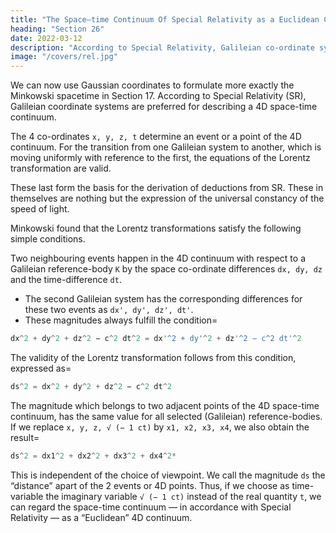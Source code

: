 ```yaml
---
title: "The Space–time Continuum Of Special Relativity as a Euclidean Continuum"
heading: "Section 26"
date: 2022-03-12
description: "According to Special Relativity, Galileian co-ordinate systems are preferred for describing a 4D space-time continuum"
image: "/covers/rel.jpg"
---
```




We can now use Gaussian coordinates to formulate more exactly the Minkowski spacetime in Section 17. According to Special Relativity (SR), Galileian coordinate systems are preferred for describing a 4D space-time continuum.

The 4 co-ordinates `x, y, z, t` determine an event or a point of the 4D continuum. For the transition from one Galileian system to another, which is moving uniformly with reference to the first, the equations of the Lorentz transformation are valid. 

These last form the basis for the derivation of deductions from SR. These in themselves are nothing but the expression of the universal constancy of the speed of light<!--  for all Galileian systems of reference -->.

Minkowski found that the Lorentz transformations satisfy the following simple conditions.

Two neighbouring events happen in the 4D continuum with respect to a Galileian reference-body `K` by the space co-ordinate differences `dx, dy, dz` and the time-difference `dt`.
- The second Galileian system has the corresponding differences for these two events as `dx', dy', dz', dt'`. 
- These magnitudes always fulfill the condition= 

``` elixir
dx^2 + dy^2 + dz^2 − c^2 dt^2 = dx'^2 + dy'^2 + dz'^2 − c^2 dt'^2
```


The validity of the Lorentz transformation follows from this condition, expressed as=   

``` elixir
ds^2 = dx^2 + dy^2 + dz^2 − c^2 dt^2
```



The magnitude which belongs to two adjacent points of the 4D space-time continuum, has the same value for all selected (Galileian) reference-bodies. If we replace `x, y, z, √ (− 1 ct)` by `x1, x2, x3, x4`, we also obtain the result= 

``` elixir
ds^2 = dx1^2 + dx2^2 + dx3^2 + dx4^2*
```



This is independent of the choice of viewpoint. We call the magnitude `ds` the “distance” apart of the 2 events or 4D points. <!-- Cf. Appendices I and II. The relations which are derived there for the co-ordinates themselves are valid also for co-ordinate differences, and thus also for co-ordinate differentials (indefinitely small differences).
[ * ds 2 = dx 1 2 + dx 2 2 + dx 3 3 + dx 4 2 — J.M.]  --> Thus, if we choose as time-variable the imaginary variable `√ (− 1 ct)` instead of the real quantity `t`, we can regard the space-time continuum — in accordance with Special Relativity — as a “Euclidean” 4D continuum<!-- , a result which follows from the considerations of the preceding section -->.

